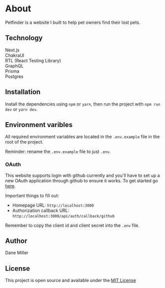 # About

Petfinder is a website I built to help pet owners find their lost pets.

## Technology

Next.js  
ChakraUI  
RTL (React Testing Library)  
GraphQL  
Prisma  
Postgres

## Installation

Install the dependencies using `npm` or `yarn`, then run the project with `npm run dev` or `yarn dev`.

## Environment varibles

All required environment variables are located in the `.env.example` file in the root of the project.

Reminder: rename the `.env.example` file to just `.env`.

### OAuth

This website supports login with github currently and you'll have to set up a new OAuth application through github to ensure it works. To get started go [here](https://docs.github.com/en/developers/apps/creating-an-oauth-app).

Important things to fill out:

- Homepage URL: `http://localhost:3000`
- Authorization callback URL: `http://localhost:3000/api/auth/callback/github`

Remember to copy the client id and client secret into the `.env` file.

## Author

Dane Miller

## License

This project is open source and available under the [MIT License](https://github.com/Danex2/petfinder/blob/main/LICENSE)
